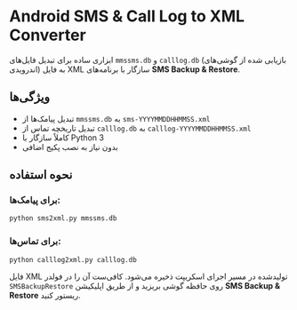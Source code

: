 # Android SMS & Call Log to XML Converter

ابزاری ساده برای تبدیل فایل‌های `mmssms.db` و `calllog.db` (بازیابی شده از گوشی‌های اندرویدی) به فایل XML سازگار با برنامه‌های **SMS Backup & Restore**.

## ویژگی‌ها

- تبدیل پیامک‌ها از `mmssms.db` به `sms-YYYYMMDDHHMMSS.xml`
- تبدیل تاریخچه تماس از `calllog.db` به `calllog-YYYYMMDDHHMMSS.xml`
- کاملاً سازگار با Python 3
- بدون نیاز به نصب پکیج اضافی

## نحوه استفاده

### برای پیامک‌ها:
```bash
python sms2xml.py mmssms.db
```

### برای تماس‌ها:
```bash
python calllog2xml.py calllog.db
```

فایل XML تولیدشده در مسیر اجرای اسکریپت ذخیره می‌شود. کافی‌ست آن را در فولدر `SMSBackupRestore` روی حافظه گوشی بریزید و از طریق اپلیکیشن **SMS Backup & Restore** ریستور کنید.


